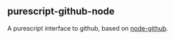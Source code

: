 purescript-github-node
--------

A purescript interface to github, based on
[node-github](https://github.com/mikedeboer/node-github).
